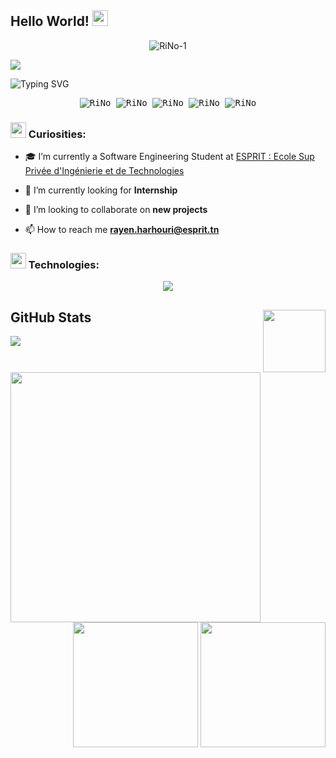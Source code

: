 ## Hello World! <img src="https://raw.githubusercontent.com/dbreskovit/dbreskovit/main/Assets/earth.gif" width="25px" height="25px"/> 


  <p align="center"> <img src="https://komarev.com/ghpvc/?username=rayenharhouri-1&label=POFILE%20VIEWS&color=6A329F&style=for-the-badge" alt="RiNo-1" /> </p>

<img src="https://raw.githubusercontent.com/dbreskovit/dbreskovit/main/Assets/banner.gif" cite="https://galoupop.tumblr.com/image/145423398021">

![Typing SVG](https://readme-typing-svg.demolab.com?font=Fira+Code&pause=1000&color=9644CD&center=true&vCenter=true&width=1000&lines=Hello%2C+my+name+is+Rayen+Harhouri;I+am+Software+Developer;Welcome+to+my+Github+:%29)





<samp>
  <p align="center">
    <a href="https://www.linkedin.com/in/rayenharhouri/" target="_blank" style="text-decoration: none;">
        <img src="https://img.shields.io/badge/linkedin-1a1b27?style=for-the-badge&logo=linkedin&logoColor=9644CD" alt="RiNo">
    </a>
    </a>
        <a href="[https://dbreskovit.itch.io/](https://mail.google.com/mail/u/0/#inbox?compose=new&to=[rayen.harhouri@esprit.tn])" target="_blank" style="text-decoration: none;">
        <img src="https://img.shields.io/badge/gmail-1a1b27?style=for-the-badge&logo=gmail&logoColor=9644CD" alt="RiNo">
    </a>
    <a href="https://www.behance.net/rayenharhouri" target="_blank" style="text-decoration: none;">
        <img src="https://img.shields.io/badge/Behance-1a1b27?style=for-the-badge&logo=Behance&logoColor=9644CD" alt="RiNo">
    </a>
    </a>
        <a href="https://www.instagram.com/rayen_harhouri/" target="_blank" style="text-decoration: none;">
        <img src="https://img.shields.io/badge/instagram-1a1b27?style=for-the-badge&logo=instagram&logoColor=9644CD" alt="RiNo">
    </a>
    </a>
        <a href="https://www.facebook.com/RiNo6969/" target="_blank" style="text-decoration: none;">
        <img src="https://img.shields.io/badge/facebook-1a1b27?style=for-the-badge&logo=facebook&logoColor=9644CD" alt="RiNo">
    </a>
  </p>
</samp>



### <img src="https://raw.githubusercontent.com/dbreskovit/dbreskovit/main/Assets/hmm.gif" width="25px" height="25px"> Curiosities:
- 🎓 I’m currently a Software Engineering Student at [ESPRIT : Ecole Sup Privée d'Ingénierie et de Technologies](https://esprit.tn/)

- 🌱 I’m currently looking for  **Internship**

- 👯 I’m looking to collaborate on **new projects**

- 📫 How to reach me **rayen.harhouri@esprit.tn**

### <img src="https://raw.githubusercontent.com/dbreskovit/dbreskovit/main/Assets/powerup.gif" width="25px" height="25px"> Technologies:

<p align="center">
  <a href="https://skillicons.dev">
    <img src="https://skillicons.dev/icons?i=kotlin,flutter,swift,androidstudio,figma,ai,xd,nodejs,spring,docker,solidity,python,mysql,java,git,gitlab,mongo,bootstrap,html,css,js,maven,postman,discord)" />
  </a>
</p>

## GitHub Stats <img src="https://raw.githubusercontent.com/dbreskovit/dbreskovit/main/Assets/PC.gif" width="100px" height="100px" align="right">


<img align="center" src="https://github-readme-activity-graph.cyclic.app/graph?username=rayenharhouri&theme=rogue&hide_border=true&line=fe428e&bg_color=141321&title_color=fe428e">

<img align="left" height="400px" src="https://github-readme-stats.vercel.app/api/top-langs/?username=rayenharhouri&langs_count=8&theme=radical&hide_border=true">
<div align="right">
<img height="200px" src="https://github-readme-stats.vercel.app/api?username=rayenharhouri&show_icons=true&custom_title=Diego's%20Github%20Stats&theme=radical&hide_border=true">
<img height="200px" src="https://github-readme-streak-stats.herokuapp.com/?user=rayenharhouri&theme=radical&hide_border=true">
</div>

<!--
<p><img align="left" src="https://github-readme-stats.vercel.app/api/top-langs?username=rayenharhouri&show_icons=true&locale=en&layout=compact" alt="rayenharhouri" /></p>

<p>&nbsp;<img align="center" src="https://github-readme-stats.vercel.app/api?username=rayenharhouri&show_icons=true&locale=en" alt="rayenharhouri" /></p>

<p><img align="center" src="https://github-readme-streak-stats.herokuapp.com/?user=rayenharhouri&" alt="rayenharhouri" /></p>
-->

